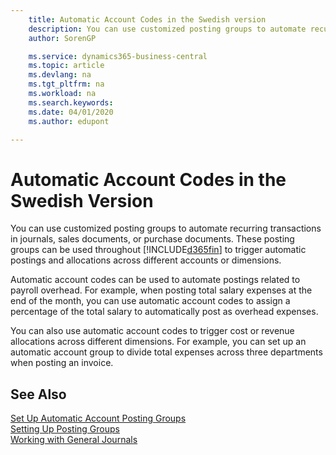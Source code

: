 ```yaml
---
    title: Automatic Account Codes in the Swedish version
    description: You can use customized posting groups to automate recurring transactions in journals, sales documents, or purchase documents in the Swedish version.
    author: SorenGP

    ms.service: dynamics365-business-central
    ms.topic: article
    ms.devlang: na
    ms.tgt_pltfrm: na
    ms.workload: na
    ms.search.keywords:
    ms.date: 04/01/2020
    ms.author: edupont

---
```

# Automatic Account Codes in the Swedish Version

You can use customized posting groups to automate recurring transactions in journals, sales documents, or purchase documents. These posting groups can be used throughout [!INCLUDE[d365fin](../../includes/d365fin_md.md)] to trigger automatic postings and allocations across different accounts or dimensions.  

Automatic account codes can be used to automate postings related to payroll overhead. For example, when posting total salary expenses at the end of the month, you can use automatic account codes to assign a percentage of the total salary to automatically post as overhead expenses.  

You can also use automatic account codes to trigger cost or revenue allocations across different dimensions. For example, you can set up an automatic account group to divide total expenses across three departments when posting an invoice.  

## See Also  
 [Set Up Automatic Account Posting Groups](how-to-set-up-automatic-account-posting-groups.md)   
 [Setting Up Posting Groups](../../finance-posting-groups.md)  
 [Working with General Journals](../../ui-work-general-journals.md)
